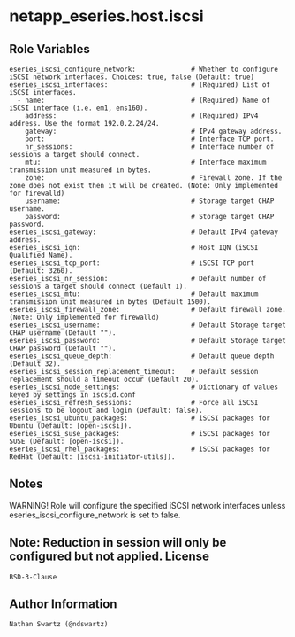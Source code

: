 netapp_eseries.host.iscsi
=========


Role Variables
--------------
    eseries_iscsi_configure_network:              # Whether to configure iSCSI network interfaces. Choices: true, false (Default: true)
    eseries_iscsi_interfaces:                     # (Required) List of iSCSI interfaces.
      - name:                                     # (Required) Name of iSCSI interface (i.e. em1, ens160).
        address:                                  # (Required) IPv4 address. Use the format 192.0.2.24/24.
        gateway:                                  # IPv4 gateway address.
        port:                                     # Interface TCP port.
        nr_sessions:                              # Interface number of sessions a target should connect.
        mtu:                                      # Interface maximum transmission unit measured in bytes.
        zone:                                     # Firewall zone. If the zone does not exist then it will be created. (Note: Only implemented for firewalld)
        username:                                 # Storage target CHAP username.
        password:                                 # Storage target CHAP password.
    eseries_iscsi_gateway:                        # Default IPv4 gateway address.
    eseries_iscsi_iqn:                            # Host IQN (iSCSI Qualified Name).
    eseries_iscsi_tcp_port:                       # iSCSI TCP port (Default: 3260).
    eseries_iscsi_nr_session:                     # Default number of sessions a target should connect (Default 1).
    eseries_iscsi_mtu:                            # Default maximum transmission unit measured in bytes (Default 1500).
    eseries_iscsi_firewall_zone:                  # Default firewall zone. (Note: Only implemented for firewalld)
    eseries_iscsi_username:                       # Default Storage target CHAP username (Default "").
    eseries_iscsi_password:                       # Default Storage target CHAP password (Default "").
    eseries_iscsi_queue_depth:                    # Default queue depth (Default 32).
    eseries_iscsi_session_replacement_timeout:    # Default session replacement should a timeout occur (Default 20).
    eseries_iscsi_node_settings:                  # Dictionary of values keyed by settings in iscsid.conf
    eseries_iscsi_refresh_sessions:               # Force all iSCSI sessions to be logout and login (Default: false).
    eseries_iscsi_ubuntu_packages:                # iSCSI packages for Ubuntu (Default: [open-iscsi]).
    eseries_iscsi_suse_packages:                  # iSCSI packages for SUSE (Default: [open-iscsi]).
    eseries_iscsi_rhel_packages:                  # iSCSI packages for RedHat (Default: [iscsi-initiator-utils]).

Notes
-----
WARNING! Role will configure the specified iSCSI network interfaces unless eseries_iscsi_configure_network is set to false.

Note: Reduction in session will only be configured but not applied.
License
-------
    BSD-3-Clause

Author Information
------------------
    Nathan Swartz (@ndswartz)